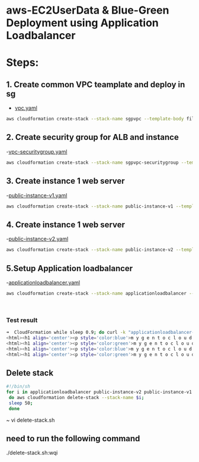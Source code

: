 # aws-EC2UserData & Blue-Green Deployment using Application Loadbalancer

# Steps: 

## 1. Create common VPC teamplate and deploy in sg
- [vpc.yaml](./Templates/vpc.yaml)

```bash 
aws cloudformation create-stack --stack-name sgpvpc --template-body file://vpc.yaml --parameters ParameterKey='VPCCIDR',ParameterValue='192.168.0.0/16' ParameterKey='PublicSubnet1CIDR',ParameterValue='192.168.1.0/24' ParameterKey='PublicSubnet2CIDR',ParameterValue='192.168.2.0/24' ParameterKey='PublicSubnet3CIDR',ParameterValue='192.168.3.0/24' ParameterKey='RegionCode',ParameterValue='sgp' ParameterKey='AZ1Code',ParameterValue='sgpaz1' ParameterKey='AZ2Code',ParameterValue='sgpaz2' ParameterKey='AZ3Code',ParameterValue='sgpaz3'
```
## 2. Create security group for ALB and instance
-[vpc-securitygroup.yaml](./Templates/vpc-securitygroup.yaml)

```bash
aws cloudformation create-stack --stack-name sgpvpc-securitygroup --template-body file://sgpvpc-securitygroup.yaml --parameters ParameterKey='vpcStackName',ParameterValue='sgpvpc'
```

## 3. Create instance 1 web server
-[public-instance-v1.yaml](./Templates/public-instance-v1.yaml)

```bash
aws cloudformation create-stack --stack-name public-instance-v1 --template-body file://public-instance-v1.yaml --parameters ParameterKey='vpcStackName',ParameterValue='sgpvpc' ParameterKey='vpcSecurityGroupStackName',ParameterValue='sgpvpc-securitygroup' ParameterKey='appVersion',ParameterValue='v1'
```
## 4. Create instance 1 web server
-[public-instance-v2.yaml](./Templates/public-instance-v2.yaml)

```bash
aws cloudformation create-stack --stack-name public-instance-v2 --template-body file://public-instance-v2.yaml --parameters ParameterKey='vpcStackName',ParameterValue='sgpvpc' ParameterKey='vpcSecurityGroupStackName',ParameterValue='sgpvpc-securitygroup' ParameterKey='appVersion',ParameterValue='v2'
```

## 5.Setup Application loadbalancer
-[applicationloadbalancer.yaml](./Templates/applicationloadbalancer.yaml)

```bash
aws cloudformation create-stack --stack-name applicationloadbalancer --template-body file://applicationloadbalancer.yaml
``` 

<br>

### Test result
```bash
➜  CloudFormation while sleep 0.9; do curl -k "applicationloadbalancer-102036986.ap-southeast-1.elb.amazonaws.com"; done
<html><h1 align='center'><p style='color:blue'>m y g e n t o c l o u d. c o m - app v1</p></h1></html>
<html><h1 align='center'><p style='color:green'>m y g e n t o c l o u d. c o m - app v2</p></h1></html>
<html><h1 align='center'><p style='color:blue'>m y g e n t o c l o u d. c o m - app v1</p></h1></html>
<html><h1 align='center'><p style='color:green'>m y g e n t o c l o u d. c o m - app v2</p></h1></html>
```
## Delete stack
```bash
#!/bin/sh
for i in applicationloadbalancer public-instance-v2 public-instance-v1 sgpvpc-securitygroup vpc; 
 do aws cloudformation delete-stack --stack-name $i; 
 sleep 50;
 done
 ```
  ~ vi delete-stack.sh
## need to run the following command
  ./delete-stack.sh:wqi






